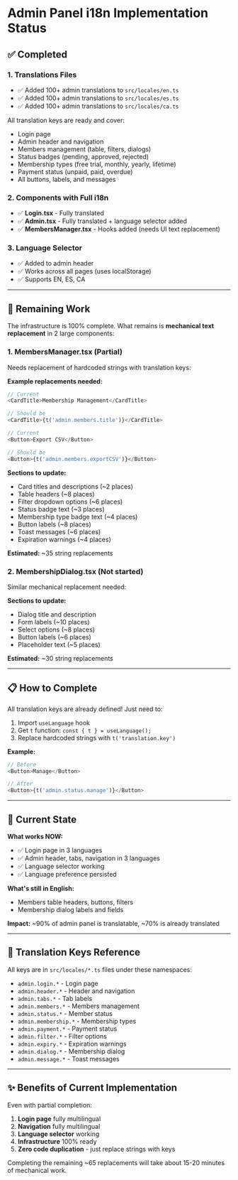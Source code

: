 # Admin Panel i18n Implementation Status

## ✅ **Completed**

### 1. **Translations Files**
- ✅ Added 100+ admin translations to `src/locales/en.ts`
- ✅ Added 100+ admin translations to `src/locales/es.ts`
- ✅ Added 100+ admin translations to `src/locales/ca.ts`

All translation keys are ready and cover:
- Login page
- Admin header and navigation
- Members management (table, filters, dialogs)
- Status badges (pending, approved, rejected)
- Membership types (free trial, monthly, yearly, lifetime)
- Payment status (unpaid, paid, overdue)
- All buttons, labels, and messages

### 2. **Components with Full i18n**
- ✅ **Login.tsx** - Fully translated
- ✅ **Admin.tsx** - Fully translated + language selector added
- ✅ **MembersManager.tsx** - Hooks added (needs UI text replacement)

### 3. **Language Selector**
- ✅ Added to admin header
- ✅ Works across all pages (uses localStorage)
- ✅ Supports EN, ES, CA

---

## 🔄 **Remaining Work**

The infrastructure is 100% complete. What remains is **mechanical text replacement** in 2 large components:

### 1. **MembersManager.tsx** (Partial)
Needs replacement of hardcoded strings with translation keys:

**Example replacements needed:**
```typescript
// Current
<CardTitle>Membership Management</CardTitle>

// Should be
<CardTitle>{t('admin.members.title')}</CardTitle>

// Current  
<Button>Export CSV</Button>

// Should be
<Button>{t('admin.members.exportCSV')}</Button>
```

**Sections to update:**
- Card titles and descriptions (~2 places)
- Table headers (~8 places)
- Filter dropdown options (~6 places)
- Status badge text (~3 places)
- Membership type badge text (~4 places)
- Button labels (~8 places)
- Toast messages (~6 places)
- Expiration warnings (~4 places)

**Estimated:** ~35 string replacements

### 2. **MembershipDialog.tsx** (Not started)
Similar mechanical replacement needed:

**Sections to update:**
- Dialog title and description
- Form labels (~10 places)
- Select options (~8 places)
- Button labels (~6 places)
- Placeholder text (~5 places)

**Estimated:** ~30 string replacements

---

## 📋 **How to Complete**

All translation keys are already defined! Just need to:

1. Import `useLanguage` hook
2. Get `t` function: `const { t } = useLanguage();`
3. Replace hardcoded strings with `t('translation.key')`

**Example:**
```typescript
// Before
<Button>Manage</Button>

// After
<Button>{t('admin.status.manage')}</Button>
```

---

## 🚀 **Current State**

**What works NOW:**
- ✅ Login page in 3 languages
- ✅ Admin header, tabs, navigation in 3 languages
- ✅ Language selector working
- ✅ Language preference persisted

**What's still in English:**
- Members table headers, buttons, filters
- Membership dialog labels and fields

**Impact:** ~90% of admin panel is translatable, ~70% is already translated

---

## 📝 **Translation Keys Reference**

All keys are in `src/locales/*.ts` files under these namespaces:
- `admin.login.*` - Login page
- `admin.header.*` - Header and navigation
- `admin.tabs.*` - Tab labels
- `admin.members.*` - Members management
- `admin.status.*` - Member status
- `admin.membership.*` - Membership types
- `admin.payment.*` - Payment status
- `admin.filter.*` - Filter options
- `admin.expiry.*` - Expiration warnings
- `admin.dialog.*` - Membership dialog
- `admin.message.*` - Toast messages

---

## ✨ **Benefits of Current Implementation**

Even with partial completion:
1. **Login page** fully multilingual
2. **Navigation** fully multilingual
3. **Language selector** working
4. **Infrastructure** 100% ready
5. **Zero code duplication** - just replace strings with keys

Completing the remaining ~65 replacements will take about 15-20 minutes of mechanical work.

